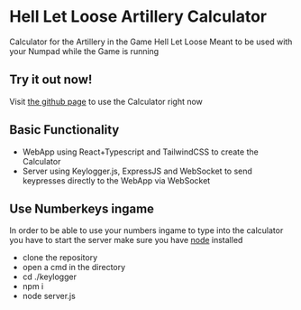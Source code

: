 # Hell Let Loose Artillery Calculator
Calculator for the Artillery in the Game Hell Let Loose
Meant to be used with your Numpad while the Game is running

## Try it out now!
Visit [the github page](https://ospinner.github.io/hll-calculator/#/) to use the Calculator right now

## Basic Functionality
- WebApp using React+Typescript and TailwindCSS to create the Calculator
- Server using Keylogger.js, ExpressJS and WebSocket to send keypresses directly to the WebApp via WebSocket

## Use Numberkeys ingame
In order to be able to use your numbers ingame to type into the calculator you have to start the server
make sure you have [node](https://nodejs.dev/download) installed

- clone the repository
- open a cmd in the directory
- cd ./keylogger
- npm i
- node server.js
